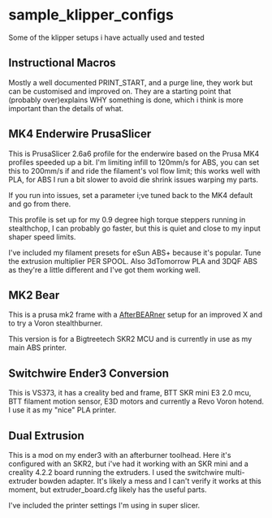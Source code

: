 # sample_klipper_configs
 Some of the klipper setups i have actually used and tested

## Instructional Macros

Mostly a well documented PRINT_START, and a purge line, they work but can be customised and improved on. They are a starting point that (probably over)explains WHY something is done, which i think is more important than the details of what.

## MK4 Enderwire PrusaSlicer
This is PrusaSlicer 2.6a6 profile for the enderwire based on the Prusa MK4 profiles speeded up a bit.
I'm limiting infill to 120mm/s for ABS, you can set this to 200mm/s if and ride the filament's vol flow limit; this works well with PLA, for ABS I run a bit slower to avoid die shrink issues warping my parts.

If you run into issues, set a parameter i;ve tuned back to the MK4 default and go from there.

This profile is set up for my 0.9 degree high torque steppers running in stealthchop, I can probably go faster, but this is quiet and close to my input shaper speed limits.

I've included my filament presets for eSun ABS+ because it's popular. Tune the extrusion multiplier PER SPOOL. Also 3dTomorrow PLA and 3DQF ABS as they're a little different and I've got them working well.

## MK2 Bear
This is a prusa mk2 frame with a [AfterBEARner](https://www.printables.com/model/54545-afterbearner-the-prusa-bear-afterburner/files) setup for an improved X and to try a Voron stealthburner.

This version is for a Bigtreetech SKR2 MCU and is currently in use as my main ABS printer. 

## Switchwire Ender3 Conversion
This is VS373, it has a creality bed and frame, BTT SKR mini E3 2.0 mcu, BTT filament motion sensor, E3D motors and currently a Revo Voron hotend. I use it as my "nice" PLA printer.

## Dual Extrusion
This is a mod on my ender3 with an afterburner toolhead. Here it's configured with an SKR2, but i've had it working with an SKR mini and a creality 4.2.2 board running the extruders. I used the switchwire multi-extruder bowden adapter. It's likely a mess and I can't verify it works at this moment, but extruder_board.cfg likely has the useful parts.

I've included the printer settings I'm using in super slicer.